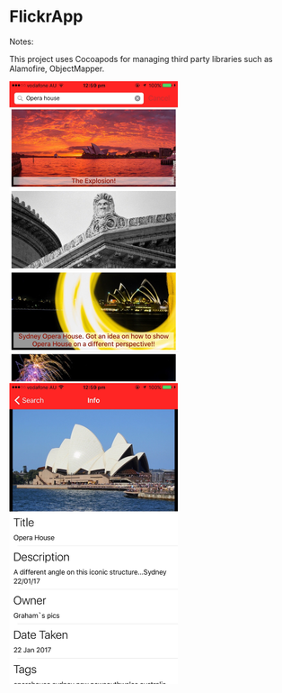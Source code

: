 # FlickrApp

Notes:

 This project uses Cocoapods for managing third party libraries such as Alamofire, ObjectMapper.
  
<img src="https://github.com/kumaranvaheesan/FlickrApp/blob/master/Screenshots/IMG_4971.jpg" width="300">
<img src="https://github.com/kumaranvaheesan/FlickrApp/blob/master/Screenshots/IMG_4970.jpg" width="300">

